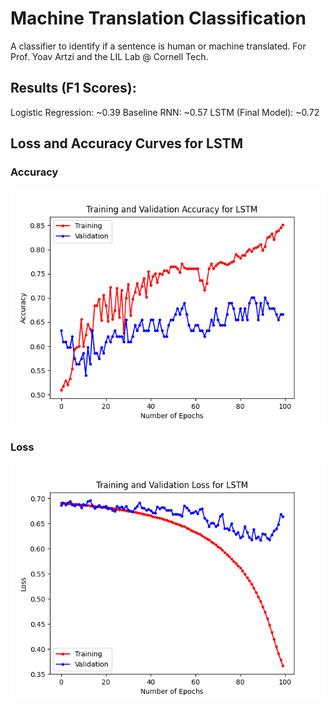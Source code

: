 # Machine Translation Classification 

A classifier to identify if a sentence is human or machine translated. For Prof. Yoav Artzi and the LIL Lab @ Cornell Tech.

## Results (F1 Scores):
Logistic Regression: ~0.39
Baseline RNN: ~0.57
LSTM (Final Model): ~0.72

## Loss and Accuracy Curves for LSTM
### Accuracy
<img src="./graphs/lstm_accuracy.png">

### Loss
<img src="./graphs/lstm_loss.png">
